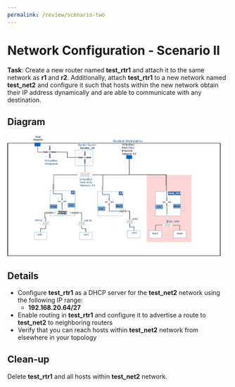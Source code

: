 ```yaml
---
permalink: /review/scenario-two
---
```


# Network Configuration - Scenario II

**Task**: Create a new router named **test_rtr1** and attach it to the same network as  **r1** and **r2**. Additionally, attach **test_rtr1** to a new network named **test_net2** and configure it such that hosts within the new network obtain their IP address dynamically and are able to communicate with any destination.

## Diagram

![scenario one](../img/review/network_config_scenario_two.png)


## Details

- Configure **test_rtr1** as a DHCP server for the **test_net2** network using the following IP range:
  - **192.168.20.64/27**
- Enable routing in **test_rtr1** and configure it to advertise a route to **test_net2** to neighboring routers
- Verify that you can reach hosts within **test_net2** network from elsewhere in your topology
  
## Clean-up

Delete **test_rtr1** and all hosts within **test_net2** network.
